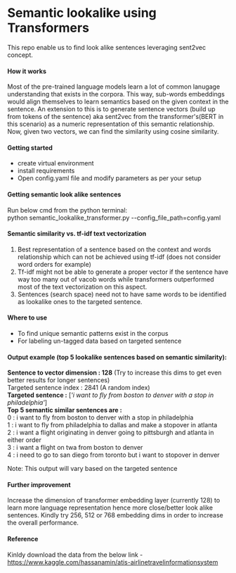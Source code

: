 # Semantic lookalike using Transformers
This repo enable us to find look alike sentences leveraging sent2vec concept.

#### How it works
Most of the pre-trained language models learn a lot of common lanugage understanding that exists in the corpora. This way, sub-words embeddings would align themselves to learn semantics based on the given context in the sentence. An extension to this is to generate sentence vectors (build up from tokens of the sentence) aka sent2vec from the transformer's(BERT in this scenario) as a numeric representation of this semantic relationship. Now, given two vectors, we can find the similarity using cosine similarity. 
 
#### Getting started
- create virtual environment
- install requirements 
- Open config.yaml file and modify parameters as per your setup

#### Getting semantic look alike sentences
Run below cmd from the python terminal: <br> 
python semantic_lookalike_transformer.py --config_file_path=config.yaml 

#### Semantic similarity vs. tf-idf text vectorization
1. Best representation of a sentence based on the context and words relationship which can not be achieved using tf-idf (does not consider word orders for example)
2. Tf-idf might not be able to generate a proper vector if the sentence have way too many out of vacob words while transformers outperformed most of the text vectorization on this aspect.
3. Sentences (search space) need not to have same words to be identified as lookalike ones to the targeted sentence.  

#### Where to use
- To find unique semantic patterns exist in the corpus 
- For labeling un-tagged data based on targeted sentence   

#### Output example (top 5 lookalike sentences based on semantic similarity): 
**Sentence to vector dimension : 128** (Try to increase this dims to get even better results for longer sentences)<br> 
Targeted sentence index : 2841 (A random index) <br>
**Targeted sentence :** [*'i want to fly from boston to denver with a stop in philadelphia'*] <br>
**Top 5 semantic similar sentences are :** <br>
0 : i want to fly from boston to denver with a stop in philadelphia <br>
1 : i want to fly from philadelphia to dallas and make a stopover in atlanta <br>
2 : i want a flight originating in denver going to pittsburgh and atlanta in either order <br>
3 : i want a flight on twa from boston to denver <br>
4 : i need to go to san diego from toronto but i want to stopover in denver<br>

Note: This output will vary based on the targeted sentence     

#### Further improvement
Increase the dimension of transformer embedding layer (currently 128) to learn more language representation hence more close/better look alike sentences. Kindly try 256, 512 or 768 embedding dims in order to increase the overall performance. 

#### Reference
Kinldy download the data from the below link - <br>
https://www.kaggle.com/hassanamin/atis-airlinetravelinformationsystem 

